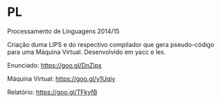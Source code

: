 # PL
Processamento de Linguagens 2014/15

Criação duma LIPS e do respectivo compilador que gera pseudo-código para uma Máquina Virtual. Desenvolvido em yacc e lex.

Enunciado: https://goo.gl/DnZjpx

Máquina Virtual: https://goo.gl/y1Uqiy

Relatório: https://goo.gl/TFkyfB
